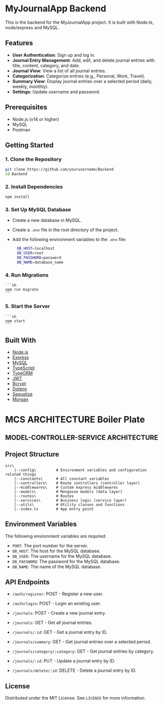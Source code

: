 # MyJournalApp Backend

This is the backend for the MyJournalApp project. It is built with Node.ts, node/express and MySQL.

## Features

- **User Authentication**: Sign up and log in.
- **Journal Entry Management**: Add, edit, and delete journal entries with title, content, category, and date.
- **Journal View**: View a list of all journal entries.
- **Categorization**: Categorize entries (e.g., Personal, Work, Travel).
- **Summary View**: Display journal entries over a selected period (daily, weekly, monthly).
- **Settings**: Update username and password.

## Prerequisites

- Node.js (v14 or higher)
- MySQL
- Postman

## Getting Started

### 1. Clone the Repository

```sh
git clone https://github.com/yourusername/Backend
cd Backend
```

### 2. Install Dependencies

```sh
npm install
```

### 3. Set Up MySQL Database

- Create a new database in MySQL.
- Create a `.env` file in the root directory of the project.
- Add the following environment variables to the `.env` file:

  ```sh
    DB_HOST=localhost
    DB_USER=root
    DB_PASSWORD=password
    DB_NAME=database_name
  ```

### 4. Run Migrations
    
    ```sh
    npm run migrate
    ```

### 5. Start the Server
    
    ```sh
    npm start
    ```

## Built With

- [Node.js](https://nodejs.org/)
- [Express](https://expressjs.com/)
- [MySQL](https://www.mysql.com/)
- [TypeScript](https://www.typescriptlang.org/)
- [TypeORM](https://typeorm.io/)
- [JWT](https://jwt.io/)
- [Bcrypt](https://www.npmjs.com/package/bcrypt)
- [Dotenv](https://www.npmjs.com/package/dotenv)
- [Sequelize](https://sequelize.org/)
- [Morgan](https://www.npmjs.com/package/morgan)


# MCS ARCHITECTURE Boiler Plate

## MODEL-CONTROLLER-SERVICE ARCHITECTURE

## Project Structure

```
src\
    |--config\         # Environment variables and configuration related things
    |--constants\      # All constant variables
    |--controllers\    # Route controllers (controller layer)
    |--middlewares\    # Custom express middlewares
    |--models\         # Mongoose models (data layer)
    |--routes\         # Routes
    |--services\       # Business logic (service layer)
    |--utils\          # Utility classes and functions
    |--index.ts        # App entry point
```

## Environment Variables

The following environment variables are required:

- `PORT`: The port number for the server.
- `DB_HOST`: The host for the MySQL database.
- `DB_USER`: The username for the MySQL database.
- `DB_PASSWORD`: The password for the MySQL database.
- `DB_NAME`: The name of the MySQL database.

## API Endpoints

- `/auth/register`: POST - Register a new user.
- `/auth/login`: POST - Login an existing user.

- `/journals`: POST - Create a new journal entry.
- `/journals`: GET - Get all journal entries.
- `/journals/:id`: GET - Get a journal entry by ID.
- `/journals/summary`: GET - Get journal entries over a selected period.
- `/journals/category/:category`: GET - Get journal entries by category.
- `/journals/:id`: PUT - Update a journal entry by ID.
- `/journals/delete/:id`: DELETE - Delete a journal entry by ID.


## License

Distributed under the MIT License. See `LICENSE` for more information.

